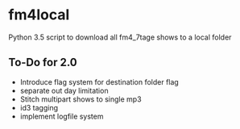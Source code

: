 # fm4local

Python 3.5 script to download all fm4_7tage shows to a local folder

## To-Do for 2.0
* Introduce flag system for destination folder flag
* separate out day limitation
* Stitch multipart shows to single mp3
* id3 tagging
* implement logfile system


